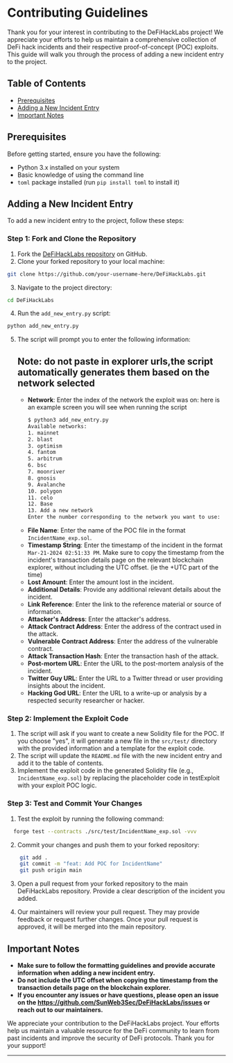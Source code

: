 # Contributing Guidelines
Thank you for your interest in contributing to the DeFiHackLabs project! We appreciate your efforts to help us maintain a comprehensive collection of DeFi hack incidents and their respective proof-of-concept (POC) exploits. This guide will walk you through the process of adding a new incident entry to the project.

## Table of Contents
* [Prerequisites](#prerequisites)
* [Adding a New Incident Entry](#adding-a-new-incident-entry)
* [Important Notes](#important-notes)

## Prerequisites
Before getting started, ensure you have the following:
* Python 3.x installed on your system
* Basic knowledge of using the command line
* `toml` package installed (run `pip install toml` to install it)

## Adding a New Incident Entry
To add a new incident entry to the project, follow these steps:

### Step 1: Fork and Clone the Repository
1. Fork the [DeFiHackLabs repository](https://github.com/SunWeb3Sec/DeFiHackLabs) on GitHub.
2. Clone your forked repository to your local machine:
```bash
git clone https://github.com/your-username-here/DeFiHackLabs.git
```
3. Navigate to the project directory:
```bash
cd DeFiHackLabs
 ```
4. Run the `add_new_entry.py` script:
```bash
python add_new_entry.py
```

5. The script will prompt you to enter the following information:
   ## Note: do not paste in explorer urls,the script automatically generates them based on the network selected
   - **Network**: Enter the index of the network the exploit was on: here is an example screen you will see when running the script
      ```bash
      $ python3 add_new_entry.py 
      Available networks:
      1. mainnet
      2. blast
      3. optimism
      4. fantom
      5. arbitrum
      6. bsc
      7. moonriver
      8. gnosis
      9. Avalanche
      10. polygon
      11. celo
      12. Base
      13. Add a new network
      Enter the number corresponding to the network you want to use:
      ```
   - **File Name**: Enter the name of the POC file in the format `IncidentName_exp.sol`.
   - **Timestamp String**: Enter the timestamp of the incident in the format `Mar-21-2024 02:51:33 PM`. Make sure to copy the timestamp from the incident's transaction details page on the relevant blockchain explorer, without including the UTC offset. (ie the +UTC part of the time)
   - **Lost Amount**: Enter the amount lost in the incident.
   - **Additional Details**: Provide any additional relevant details about the incident.
   - **Link Reference**: Enter the link to the reference material or source of information.
   - **Attacker's Address**: Enter the attacker's address.
   - **Attack Contract Address**: Enter the address of the contract used in the attack.
   - **Vulnerable Contract Address**: Enter the address of the vulnerable contract.
   - **Attack Transaction Hash**: Enter the transaction hash of the attack.
   - **Post-mortem URL**: Enter the URL to the post-mortem analysis of the incident.
   - **Twitter Guy URL**: Enter the URL to a Twitter thread or user providing insights about the incident.
   - **Hacking God URL**: Enter the URL to a write-up or analysis by a respected security researcher or hacker.

### Step 2: Implement the Exploit Code
1. The script will ask if you want to create a new Solidity file for the POC. If you choose "yes", it will generate a new file in the `src/test/` directory with the provided information and a template for the exploit code.
2. The script will update the `README.md` file with the new incident entry and add it to the table of contents.
3. Implement the exploit code in the generated Solidity file (e.g., `IncidentName_exp.sol`) by replacing the placeholder code in testExploit with your exploit POC logic.

### Step 3: Test and Commit Your Changes
1. Test the exploit by running the following command:
 ```bash
   forge test --contracts ./src/test/IncidentName_exp.sol -vvv
```

2. Commit your changes and push them to your forked repository:
```bash
    git add .
    git commit -m "feat: Add POC for IncidentName"
    git push origin main
```

3. Open a pull request from your forked repository to the main DeFiHackLabs repository. Provide a clear description of the incident you added.

4. Our maintainers will review your pull request. They may provide feedback or request further changes. Once your pull request is approved, it will be merged into the main repository.

## Important Notes
 - **Make sure to follow the formatting guidelines and provide accurate information when adding a new incident entry.**
 - **Do not include the UTC offset when copying the timestamp from the transaction details page on the blockchain explorer.**
 - **If you encounter any issues or have questions, please open an issue on the https://github.com/SunWeb3Sec/DeFiHackLabs/issues or reach out to our maintainers.**

We appreciate your contribution to the DeFiHackLabs project. Your efforts help us maintain a valuable resource for the DeFi community to learn from past incidents and improve the security of DeFi protocols. Thank you for your support! 

---